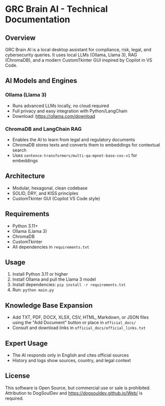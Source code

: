 


# GRC Brain AI - Technical Documentation

## Overview
GRC Brain AI is a local desktop assistant for compliance, risk, legal, and cybersecurity queries. It uses local LLMs (Ollama, Llama 3), RAG (ChromaDB), and a modern CustomTkinter GUI inspired by Copilot in VS Code.

## AI Models and Engines
### Ollama (Llama 3)
- Runs advanced LLMs locally, no cloud required
- Full privacy and easy integration with Python/LangChain
- Download: https://ollama.com/download

### ChromaDB and LangChain RAG
- Enables the AI to learn from legal and regulatory documents
- ChromaDB stores texts and converts them to embeddings for contextual search
- Uses `sentence-transformers/multi-qa-mpnet-base-cos-v1` for embeddings

## Architecture
- Modular, hexagonal, clean codebase
- SOLID, DRY, and KISS principles
- CustomTkinter GUI (Copilot VS Code style)

## Requirements
- Python 3.11+
- Ollama (Llama 3)
- ChromaDB
- CustomTkinter
- All dependencies in `requirements.txt`

## Usage
1. Install Python 3.11 or higher
2. Install Ollama and pull the Llama 3 model
3. Install dependencies: `pip install -r requirements.txt`
4. Run: `python main.py`

## Knowledge Base Expansion
- Add TXT, PDF, DOCX, XLSX, CSV, HTML, Markdown, or JSON files using the "Add Document" button or place in `official_docs/`
- Consult and download links in `official_docs/official_links.txt`

## Expert Usage
- The AI responds only in English and cites official sources
- History and logs show sources, country, and legal context

## License
This software is Open Source, but commercial use or sale is prohibited. Attribution to DogSoulDev and https://dogsouldev.github.io/Web/ is required.
